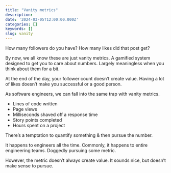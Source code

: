 ```yaml
---
title: "Vanity metrics"
description:
date: '2024-03-05T12:00:00.000Z'
categories: []
keywords: []
slug: vanity
---
```


How many followers do you have? How many likes did that post get?

By now, we all know these are just vanity metrics. A gamified system designed to get you to care about numbers. Largely meaningless when you think about them for a bit.

At the end of the day, your follower count doesn’t create value. Having a lot of likes doesn’t make you successful or a good person.

As software engineers, we can fall into the same trap with vanity metrics.

- Lines of code written
- Page views
- Milliseconds shaved off a response time
- Story points completed
- Hours spent on a project

There’s a temptation to quantify something & then pursue the number.

It happens to engineers all the time. Commonly, it happens to entire engineering teams. Doggedly pursuing some metric.

However, the metric doesn’t always create value. It sounds nice, but doesn’t make sense to pursue.
